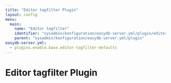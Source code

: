```yaml
---
title: "Editor tagfilter Plugin"
layout: config
menu:
  main:
    name: "Editor tagfilter"
    identifier: "sysadmin/konfiguration/easydb-server.yml/plugin/editor-tagfilter"
    parent: "sysadmin/konfiguration/easydb-server.yml/plugin"
easydb-server.yml:
  - plugins.enable.base.editor-tagfilter-defaults
---
```

# Editor tagfilter Plugin
